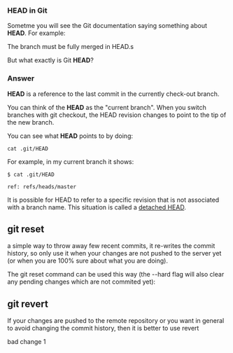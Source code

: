 ### HEAD in Git

Sometme you will see the Git documentation saying something about **HEAD**. For example:

The branch must be fully merged in HEAD.s

But what exactly is Git **HEAD**?

### Answer

**HEAD** is a reference to the last commit in the currently check-out branch.

You can think of the **HEAD** as the "current branch". When you switch branches with git checkout, the HEAD revision changes to point to the tip of the new branch.

You can see what **HEAD** points to by doing:

`cat .git/HEAD`

For example, in my current branch it shows:

`$ cat .git/HEAD`

`ref: refs/heads/master`

It is possible for HEAD to refer to a specific revision that is not associated with a branch name. This situation is called a [detached HEAD](https://git-scm.com/docs/git-checkout#_detached_head "detached HEAD").


## git reset
a simple way to throw away few recent commits, it re-writes the commit history, so only use it when your changes are not pushed to the server yet (or when you are 100% sure about what you are doing).

The git reset command can be used this way (the --hard flag will also clear any pending changes which are not commited yet):

## git revert
If your changes are pushed to the remote repository or you want in general to avoid changing the commit history, then it is better to use revert

bad change 1